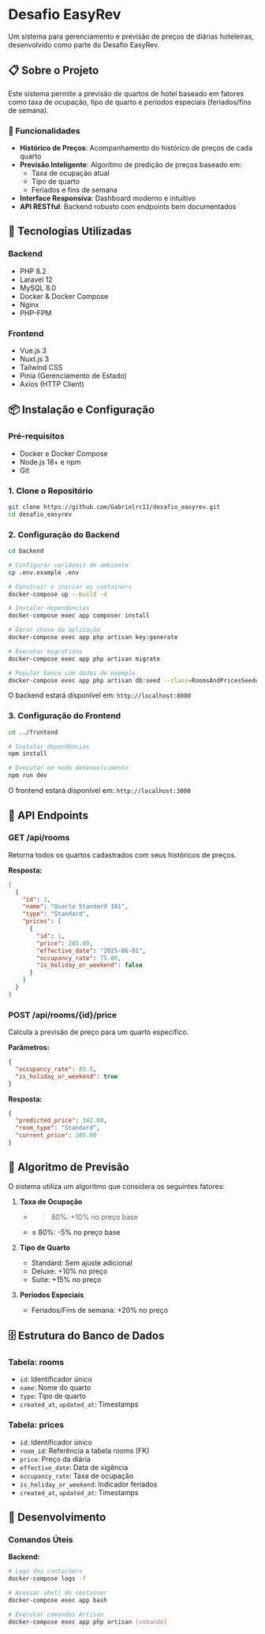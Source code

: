 # Desafio EasyRev

Um sistema para gerenciamento e previsão de preços de diárias hoteleiras, desenvolvido como parte do Desafio EasyRev.

## 📋 Sobre o Projeto

Este sistema permite a previsão de quartos de hotel baseado em fatores como taxa de ocupação, tipo de quarto e períodos especiais (feriados/fins de semana).

### 🎯 Funcionalidades

- **Histórico de Preços**: Acompanhamento do histórico de preços de cada quarto
- **Previsão Inteligente**: Algoritmo de predição de preços baseado em:
  - Taxa de ocupação atual
  - Tipo de quarto
  - Feriados e fins de semana
- **Interface Responsiva**: Dashboard moderno e intuitivo
- **API RESTful**: Backend robusto com endpoints bem documentados

## 🚀 Tecnologias Utilizadas

### Backend
- PHP 8.2
- Laravel 12
- MySQL 8.0
- Docker & Docker Compose
- Nginx
- PHP-FPM

### Frontend
- Vue.js 3
- Nuxt.js 3
- Tailwind CSS
- Pinia (Gerenciamento de Estado)
- Axios (HTTP Client)

## 📦 Instalação e Configuração

### Pré-requisitos

- Docker e Docker Compose
- Node.js 18+ e npm
- Git

### 1. Clone o Repositório

```bash
git clone https://github.com/Gabrielrc11/desafio_easyrev.git
cd desafio_easyrev
```

### 2. Configuração do Backend

```bash
cd backend

# Configurar variáveis de ambiente
cp .env.example .env

# Construir e iniciar os containers
docker-compose up --build -d

# Instalar dependências
docker-compose exec app composer install

# Gerar chave da aplicação
docker-compose exec app php artisan key:generate

# Executar migrations
docker-compose exec app php artisan migrate

# Popular banco com dados de exemplo
docker-compose exec app php artisan db:seed --class=RoomsAndPricesSeeder
```

O backend estará disponível em: `http://localhost:8080`

### 3. Configuração do Frontend

```bash
cd ../frontend

# Instalar dependências
npm install

# Executar em modo desenvolvimento
npm run dev
```

O frontend estará disponível em: `http://localhost:3000`

## 📡 API Endpoints

### GET /api/rooms
Retorna todos os quartos cadastrados com seus históricos de preços.

**Resposta:**
```json
[
  {
    "id": 1,
    "name": "Quarto Standard 101",
    "type": "Standard",
    "prices": [
      {
        "id": 1,
        "price": 285.00,
        "effective_date": "2025-06-01",
        "occupancy_rate": 75.00,
        "is_holiday_or_weekend": false
      }
    ]
  }
]
```

### POST /api/rooms/{id}/price
Calcula a previsão de preço para um quarto específico.

**Parâmetros:**
```json
{
  "occupancy_rate": 85.5,
  "is_holiday_or_weekend": true
}
```

**Resposta:**
```json
{
  "predicted_price": 342.00,
  "room_type": "Standard",
  "current_price": 285.00
}
```

## 🧮 Algoritmo de Previsão

O sistema utiliza um algoritmo que considera os seguintes fatores:

1. **Taxa de Ocupação**
   - > 80%: +10% no preço base
   - ≤ 80%: -5% no preço base

2. **Tipo de Quarto**
   - Standard: Sem ajuste adicional
   - Deluxe: +10% no preço
   - Suite: +15% no preço

3. **Períodos Especiais**
   - Feriados/Fins de semana: +20% no preço

## 🗄️ Estrutura do Banco de Dados

### Tabela: rooms
- `id`: Identificador único
- `name`: Nome do quarto
- `type`: Tipo de quarto
- `created_at`, `updated_at`: Timestamps

### Tabela: prices
- `id`: Identificador único
- `room_id`: Referência a tabela rooms (FK)
- `price`: Preço da diária
- `effective_date`: Data de vigência
- `occupancy_rate`: Taxa de ocupação
- `is_holiday_or_weekend`: Indicador feriados
- `created_at`, `updated_at`: Timestamps

## 🔧 Desenvolvimento

### Comandos Úteis

**Backend:**
```bash
# Logs dos containers
docker-compose logs -f

# Acessar shell do container
docker-compose exec app bash

# Executar comandos Artisan
docker-compose exec app php artisan [comando]
```